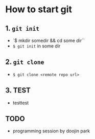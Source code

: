# How to start git

## 1. `git init`

- `$ mkdir somedir && cd some dir``
- `$ git init` in some dir 

## 2. `git clone`

- `$ git clone <remote repo url>`

## 3. TEST
- testtest

## TODO
- programming session by doojin park
